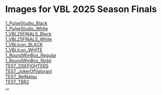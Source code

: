 # Images for VBL 2025 Season Finals

[1_PulseStudio_Black](https://img.hsuddfps.com/VBL2025SeasonFinals/1_PulseStudio_Black.png)<br>
[1_PulseStudio_White](https://img.hsuddfps.com/VBL2025SeasonFinals/1_PulseStudio_White.png)<br>
[1_VBL25FINALS_Black](https://img.hsuddfps.com/VBL2025SeasonFinals/1_VBL25FINALS_Black.png)<br>
[1_VBL25FINALS_White](https://img.hsuddfps.com/VBL2025SeasonFinals/1_VBL25FINALS_White.png)<br>
[1_VBLIcon_BLACK](https://img.hsuddfps.com/VBL2025SeasonFinals/1_VBLIcon_BLACK.png)<br>
[1_VBLIcon_WHITE](https://img.hsuddfps.com/VBL2025SeasonFinals/1_VBLIcon_WHITE.png)<br>
[1_RoundWinBox_Regular](https://img.hsuddfps.com/VBL2025SeasonFinals/1_RoundWinBox_Regular.png)<br>
[1_RoundWinBox_Nobii](https://img.hsuddfps.com/VBL2025SeasonFinals/1_RoundWinBox_Nobii.png)<br>
[TEST_DSEFIGHTERS](https://img.hsuddfps.com/VBL2025SeasonFinals/TEST_DSEFIGHTERS.png)<br>
[TEST_JokerOfValorant](https://img.hsuddfps.com/VBL2025SeasonFinals/TEST_JokerOfValorant.png)<br>
[TEST_ReiNatsu](https://img.hsuddfps.com/VBL2025SeasonFinals/TEST_ReiNatsu.png)<br>
[TEST_TBR2](https://img.hsuddfps.com/VBL2025SeasonFinals/TEST_TBR2.png)<br>
[...](https://img.hsuddfps.com/VBL2025SeasonFinals/)<br>

